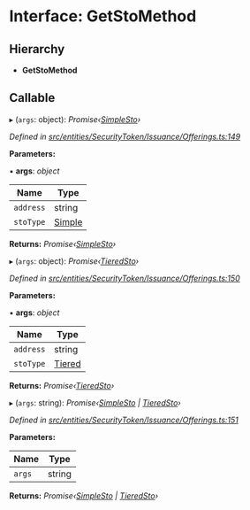 # Interface: GetStoMethod

## Hierarchy

* **GetStoMethod**

## Callable

▸ (`args`: object): *Promise‹[SimpleSto](../classes/_entities_simplesto_.simplesto.md)›*

*Defined in [src/entities/SecurityToken/Issuance/Offerings.ts:149](https://github.com/PolymathNetwork/polymath-sdk/blob/ade5412/src/entities/SecurityToken/Issuance/Offerings.ts#L149)*

**Parameters:**

▪ **args**: *object*

Name | Type |
------ | ------ |
`address` | string |
`stoType` | [Simple](../enums/_types_index_.stotype.md#simple) |

**Returns:** *Promise‹[SimpleSto](../classes/_entities_simplesto_.simplesto.md)›*

▸ (`args`: object): *Promise‹[TieredSto](../classes/_entities_tieredsto_.tieredsto.md)›*

*Defined in [src/entities/SecurityToken/Issuance/Offerings.ts:150](https://github.com/PolymathNetwork/polymath-sdk/blob/ade5412/src/entities/SecurityToken/Issuance/Offerings.ts#L150)*

**Parameters:**

▪ **args**: *object*

Name | Type |
------ | ------ |
`address` | string |
`stoType` | [Tiered](../enums/_types_index_.stotype.md#tiered) |

**Returns:** *Promise‹[TieredSto](../classes/_entities_tieredsto_.tieredsto.md)›*

▸ (`args`: string): *Promise‹[SimpleSto](../classes/_entities_simplesto_.simplesto.md) | [TieredSto](../classes/_entities_tieredsto_.tieredsto.md)›*

*Defined in [src/entities/SecurityToken/Issuance/Offerings.ts:151](https://github.com/PolymathNetwork/polymath-sdk/blob/ade5412/src/entities/SecurityToken/Issuance/Offerings.ts#L151)*

**Parameters:**

Name | Type |
------ | ------ |
`args` | string |

**Returns:** *Promise‹[SimpleSto](../classes/_entities_simplesto_.simplesto.md) | [TieredSto](../classes/_entities_tieredsto_.tieredsto.md)›*
